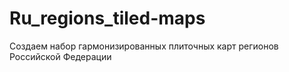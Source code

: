 # Ru_regions_tiled-maps
Создаем набор гармонизированных плиточных карт регионов Российской Федерации
